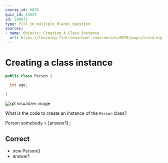 ```yaml
---
course_id: 6676
quiz_id: 43624
id: 296075
type: fill_in_multiple_blanks_question
sources:
- name: Objects: Creating A Class Instance
  url: https://learning.flatironschool.com/courses/6676/pages/creating-objects
---
```


# Creating a class instance

```java
public class Person {

  int age;

}
```

![q3 visualizer image](https://curriculum-content.s3.amazonaws.com/6676/java-mod2-oop-fundamentals/q3.png)

What is the code to create an instance of the `Person` class?

Person somebody  = [answer1] ;


## Correct

- new Person()
- answer1

